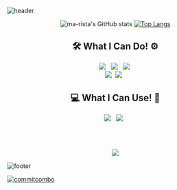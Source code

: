 ![header](https://capsule-render.vercel.app/api?type=slice&color=610094&height=200&section=header&text=Ma&animation=fadeIn&fontColor=ffff&fontSize=100&descSize=30)
<div align=center>
  
![ma-rista's GitHub stats](https://github-readme-stats.vercel.app/api?username=ma-rista&show_icons=true&theme=yeblu)
[![Top Langs](https://github-readme-stats.vercel.app/api/top-langs/?username=ma-rista&layout=compact&theme=yeblu&langs_count=5)](https://github.com/anuraghazra/github-readme-stats)
<br>
## 🛠 What I Can Do! ⚙ 
<img src="https://img.shields.io/badge/C-A8B9CC?style=flat&logo=C&logoColor=white"/> &nbsp;
<img src="https://img.shields.io/badge/Python-3776AB?style=flat&logo=Python&logoColor=white"/> &nbsp;
<img src="https://img.shields.io/badge/HTML5-E34F26?style=flat&logo=HTML5&logoColor=white"/>&nbsp;  
<img src="https://img.shields.io/badge/CSS3-1572B6?style=flat&logo=CSS3&logoColor=white"/>&nbsp;
<img src="https://img.shields.io/badge/JavaScript-F7DF1E?style=flat&logo=JavaScript&logoColor=black"/> &nbsp;
<br>
## 💻 What I Can Use! 🧰
<img src="https://img.shields.io/badge/VSCode-007ACC?style=flat&logo=visual-studio-code&logoColor=white"/> &nbsp;
<img src="https://img.shields.io/badge/Git-F05032?style=flat&logo=Git&logoColor=white"/> &nbsp;
<br>  
</div>
<br>
<p align="center"> <br>
<img src=https://hits.seeyoufarm.com/api/count/incr/badge.svg?url=https%3A%2F%2Fgithub.com%2Fma-rista&count_bg=%234D4351&title_bg=%23620794&icon=apachecassandra.svg&icon_color=%23E7E7E7&title=&edge_flat=false)](https://hits.seeyoufarm.com/>

![footer](https://capsule-render.vercel.app/api?type=slice&height=200&color=150050&section=footer&descSize=30)

[![commitcombo](http://commitcombo.com/theme?user=ma-rista&theme=Perfume&v=1)](https://github.com/devxb/CommitCombo)
  
<!--
**ma-rista/ma-rista** is a ✨ _special_ ✨ repository because its `README.md` (this file) appears on your GitHub profile.

Here are some ideas to get you started:


- 🔭 I’m currently working on ...
- 🌱 I’m currently learning ...
- 👯 I’m looking to collaborate on ...
- 🤔 I’m looking for help with ...
- 💬 Ask me about ...
- 📫 How to reach me: ...
- 😄 Pronouns: ...
- ⚡ Fun fact: ...
-->


